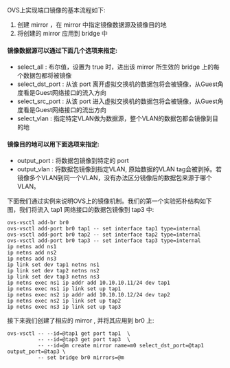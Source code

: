 OVS上实现端口镜像的基本流程如下:

1. 创建 mirror ，在 mirror 中指定镜像数据源及镜像目的地
2. 将创建的 mirror 应用到 bridge 中

#### 镜像数据源可以通过下面几个选项来指定:

* select_all : 布尔值，设置为 true 时，进出该 mirror 所生效的 bridge 上的每个数据包都将被镜像
* select_dst_port : 从该 port 离开虚拟交换机的数据包将会被镜像，从Guest角度看是Guest网络接口的流入方向
* select_src_port : 从该 port 进入虚拟交换机的数据包将会被镜像，从Guest角度看是Guest网络接口的流出方向
* select_vlan : 指定特定VLAN做为数据源，整个VLAN的数据包都会镜像到目的地

#### 镜像目的地可以用下面选项来指定:

* output_port : 将数据包镜像到特定的 port
* output_vlan : 将数据包镜像到指定VLAN, 原始数据的VLAN tag会被剥掉。若镜像多个VLAN到同一个VLAN，没有办法区分镜像后的数据包来源于哪个VLAN。


下面我们通过实例来说明OVS上的镜像机制。我们的第一个实验拓朴结构如下图，我们将流入 tap1 网络接口的数据包镜像到 tap3 中:

```
ovs-vsctl add-br br0
ovs-vsctl add-port br0 tap1 -- set interface tap1 type=internal
ovs-vsctl add-port br0 tap2 -- set interface tap2 type=internal
ovs-vsctl add-port br0 tap3 -- set interface tap3 type=internal
ip netns add ns1
ip netns add ns2
ip netns add ns3
ip link set dev tap1 netns ns1
ip link set dev tap2 netns ns2
ip link set dev tap3 netns ns3
ip netns exec ns1 ip addr add 10.10.10.11/24 dev tap1
ip netns exec ns1 ip link set up tap1
ip netns exec ns2 ip addr add 10.10.10.12/24 dev tap2
ip netns exec ns2 ip link set up tap2
ip netns exec ns3 ip link set up tap3
```

接下来我们创建了相应的 mirror , 并将其应用到 br0 上:
```
ovs-vsctl -- --id=@tap1 get port tap1  \
          -- --id=@tap3 get port tap3  \
          -- --id=@m create mirror name=m0 select_dst_port=@tap1 output_port=@tap3 \
          -- set bridge br0 mirrors=@m
```
